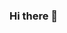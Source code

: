 ### Hi there 👋

<!--
**DFM99/DFM99** is a ✨ _special_ ✨ repository because its `README.md` (this file) appears on your GitHub profile.


- I'm new to Computer Sicense
https://www.facebook.com/profile.php?id=100008088030698
